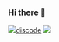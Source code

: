 ### Hi there 👋
<a href="https://www.discord.com/users/440129204739375126" target="_blank"><img src="https://img.shields.io/badge/뱃지레이블-배경색?style=뱃지모양&logo=로고&logoColor=로고색상"/>discode</a>
<a href="https://open.kakao.com/o/szCCpGCf" target="blank"><img src="https://img.shields.io/badge/OPEN_KAKAO-blue?style=뱃지모양&logo=로고&logoColor=#FFCD00"/></a>

<!--
**taeyoungkim1213/taeyoungkim1213** is a ✨ _special_ ✨ repository because its `README.md` (this file) appears on your GitHub profile.

Here are some ideas to get you started:

- 🔭 I’m currently working on ...
- 🌱 I’m currently learning ...
- 👯 I’m looking to collaborate on ...
- 🤔 I’m looking for help with ...
- 💬 Ask me about ...
- 📫 How to reach me: ...
- 😄 Pronouns: ...
- ⚡ Fun fact: ...
-->
